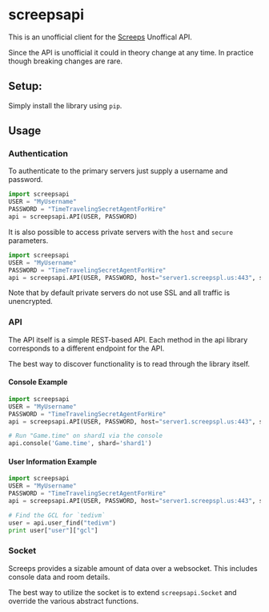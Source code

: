 # screepsapi

This is an unofficial client for the [Screeps](https://screeps.com/) Unoffical API.

Since the API is unofficial it could in theory change at any time. In practice though breaking changes are rare.


## Setup:

Simply install the library using `pip`.


## Usage

### Authentication

To authenticate to the primary servers just supply a username and password.

```python
import screepsapi
USER = "MyUsername"
PASSWORD = "TimeTravelingSecretAgentForHire"
api = screepsapi.API(USER, PASSWORD)
```


It is also possible to access private servers with the `host` and `secure` parameters.

```python
import screepsapi
USER = "MyUsername"
PASSWORD = "TimeTravelingSecretAgentForHire"
api = screepsapi.API(USER, PASSWORD, host="server1.screepspl.us:443", secure=True)
```

Note that by default private servers do not use SSL and all traffic is unencrypted.

### API

The API itself is a simple REST-based API. Each method in the api library corresponds to a different endpoint for the API.

The best way to discover functionality is to read through the library itself.

#### Console Example

```python
import screepsapi
USER = "MyUsername"
PASSWORD = "TimeTravelingSecretAgentForHire"
api = screepsapi.API(USER, PASSWORD, host="server1.screepspl.us:443", secure=True)

# Run "Game.time" on shard1 via the console
api.console('Game.time', shard='shard1')
```

#### User Information Example

```python
import screepsapi
USER = "MyUsername"
PASSWORD = "TimeTravelingSecretAgentForHire"
api = screepsapi.API(USER, PASSWORD, host="server1.screepspl.us:443", secure=True)

# Find the GCL for `tedivm`
user = api.user_find("tedivm")
print user["user"]["gcl"]
```

### Socket

Screeps provides a sizable amount of data over a websocket. This includes console data and room details.

The best way to utilize the socket is to extend `screepsapi.Socket` and override the various abstract functions.
